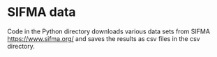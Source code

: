 # SIFMA data

Code in the Python directory downloads various data sets from SIFMA https://www.sifma.org/ and saves the results as csv files in the csv directory.